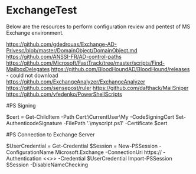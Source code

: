 # ExchangeTest
Below are the resources to perform configuration review and pentest of MS Exchange environment.

https://github.com/gdedrouas/Exchange-AD-Privesc/blob/master/DomainObject/DomainObject.md
https://github.com/ANSSI-FR/AD-control-paths
https://github.com/Microsoft/FastTrack/tree/master/scripts/Find-MailboxDelegates
https://github.com/BloodHoundAD/BloodHound/releases - could not download
https://github.com/ExchangeAnalyzer/ExchangeAnalyzer
https://github.com/sensepost/ruler
https://github.com/dafthack/MailSniper
https://github.com/vfedenko/PowerShellScripts

#PS Signing

$cert = Get-ChildItem -Path Cert:\CurrentUser\My -CodeSigningCert
Set-AuthenticodeSignature -FilePath '.\myscript.ps1' -Certificate $cert

#PS Connection to Exchange Server

$UserCredential = Get-Credential
$Session = New-PSSession -ConfigurationName Microsoft.Exchange -ConnectionUri https://<NAME> -Authentication <<>> -Credential $UserCredential
Import-PSSession $Session -DisableNameChecking
